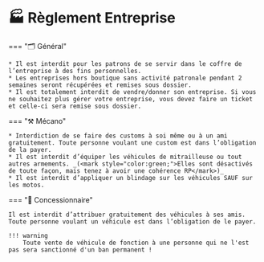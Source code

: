 # 🏭 Règlement Entreprise

=== "🗂️ Général"

    * Il est interdit pour les patrons de se servir dans le coffre de l’entreprise à des fins personnelles.
    * Les entreprises hors boutique sans activité patronale pendant 2 semaines seront récupérées et remises sous dossier.
    * Il est totalement interdit de vendre/donner son entreprise. Si vous ne souhaitez plus gérer votre entreprise, vous devez faire un ticket et celle-ci sera remise sous dossier.

=== "⚒️ Mécano"

    * Interdiction de se faire des customs à soi même ou à un ami gratuitement. Toute personne voulant une custom est dans l’obligation de la payer.
    * Il est interdit d’équiper les véhicules de mitrailleuse ou tout autres armements. _(<mark style="color:green;">Elles sont désactivés de toute façon, mais tenez à avoir une cohérence RP</mark>)_
    * Il est interdit d’appliquer un blindage sur les véhicules SAUF sur les motos.

=== "🚗 Concessionnaire"

    Il est interdit d’attribuer gratuitement des véhicules à ses amis. Toute personne voulant un véhicule est dans l’obligation de le payer.

    !!! warning
        Toute vente de véhicule de fonction à une personne qui ne l'est pas sera sanctionné d'un ban permanent !

